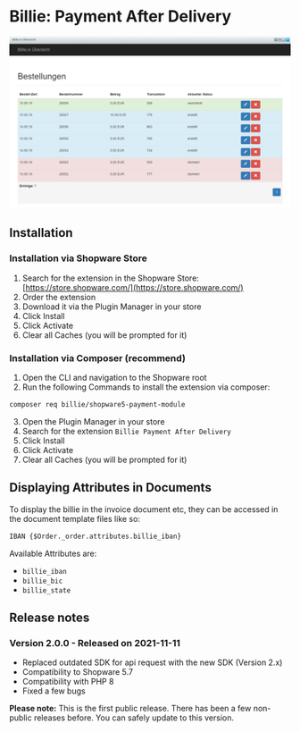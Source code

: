 # Billie: Payment After Delivery

![Screenshot Backend Dashboard](./screenshot.png)

## Installation

### Installation via Shopware Store

1. Search for the extension in the Shopware Store: [https://store.shopware.com/](https://store.shopware.com/)
2. Order the extension
3. Download it via the Plugin Manager in your store
4. Click Install
5. Click Activate
6. Clear all Caches (you will be prompted for it)

### Installation via Composer (recommend)

1. Open the CLI and navigation to the Shopware root
2. Run the following Commands to install the extension via composer:
```bash 
composer req billie/shopware5-payment-module
```
3. Open the Plugin Manager in your store
4. Search for the extension `Billie Payment After Delivery`
4. Click Install
5. Click Activate
6. Clear all Caches (you will be prompted for it)

## Displaying Attributes in Documents
To display the billie in the invoice document etc, they can be accessed in the document template files like so:

~~~html
IBAN {$Order._order.attributes.billie_iban}
~~~

Available Attributes are:
* `billie_iban`
* `billie_bic`
* `billie_state`

## Release notes

### Version 2.0.0 - Released on 2021-11-11

- Replaced outdated SDK for api request with the new SDK (Version 2.x)
- Compatibility to Shopware 5.7
- Compatibility with PHP 8
- Fixed a few bugs

**Please note:** This is the first public release. There has been a few non-public releases before. You can safely update to this version.
